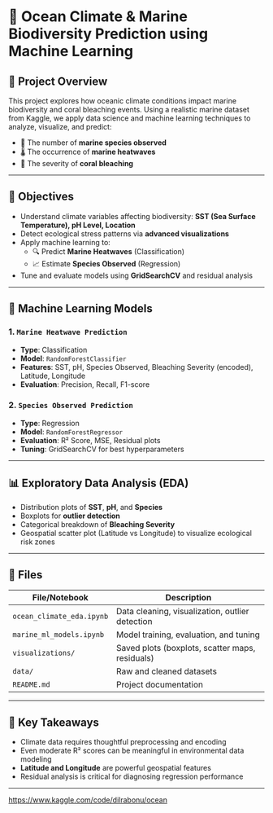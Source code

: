 
# 🌊 Ocean Climate & Marine Biodiversity Prediction using Machine Learning

## 📌 Project Overview

This project explores how oceanic climate conditions impact marine biodiversity and coral bleaching events. Using a realistic marine dataset from Kaggle, we apply data science and machine learning techniques to analyze, visualize, and predict:

- 🐠 The number of **marine species observed**
- 🌡️ The occurrence of **marine heatwaves**
- 🧪 The severity of **coral bleaching**

---

## 🎯 Objectives

- Understand climate variables affecting biodiversity: **SST (Sea Surface Temperature), pH Level, Location**
- Detect ecological stress patterns via **advanced visualizations**
- Apply machine learning to:
  - 🔍 Predict **Marine Heatwaves** (Classification)
  - 📈 Estimate **Species Observed** (Regression)
- Tune and evaluate models using **GridSearchCV** and residual analysis

---

## 🧠 Machine Learning Models

### 1. `Marine Heatwave Prediction`
- **Type**: Classification
- **Model**: `RandomForestClassifier`
- **Features**: SST, pH, Species Observed, Bleaching Severity (encoded), Latitude, Longitude
- **Evaluation**: Precision, Recall, F1-score

### 2. `Species Observed Prediction`
- **Type**: Regression
- **Model**: `RandomForestRegressor`
- **Evaluation**: R² Score, MSE, Residual plots
- **Tuning**: GridSearchCV for best hyperparameters

---

## 📊 Exploratory Data Analysis (EDA)

- Distribution plots of **SST**, **pH**, and **Species**
- Boxplots for **outlier detection**
- Categorical breakdown of **Bleaching Severity**
- Geospatial scatter plot (Latitude vs Longitude) to visualize ecological risk zones

---

## 📁 Files

| File/Notebook | Description |
|---------------|-------------|
| `ocean_climate_eda.ipynb` | Data cleaning, visualization, outlier detection |
| `marine_ml_models.ipynb` | Model training, evaluation, and tuning |
| `visualizations/` | Saved plots (boxplots, scatter maps, residuals) |
| `data/` | Raw and cleaned datasets |
| `README.md` | Project documentation |

---

## 📌 Key Takeaways

- Climate data requires thoughtful preprocessing and encoding
- Even moderate R² scores can be meaningful in environmental data modeling
- **Latitude and Longitude** are powerful geospatial features
- Residual analysis is critical for diagnosing regression performance

---


https://www.kaggle.com/code/dilrabonu/ocean
